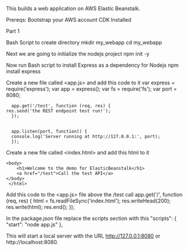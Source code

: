 This builds a web application on AWS Elastic Beanstalk.

Prereqs: Bootstrap your AWS account
         CDK Installed 
         
Part 1

Bash Script to create directory
      mkdir my_webapp
      cd my_webapp

Next we are going to initialize the nodejs project
      npm init -y

Now run Bash script to install Express as a dependency for Nodejs
      npm install express

Create a new file called <app.js> and add this code to it
      var express = require('express');
      var app = express();
      var fs = require('fs');
      var port = 8080;
      
      app.get('/test', function (req, res) {
    res.send('the REST endpoint test run!');
      });


      app.listen(port, function() {
      console.log('Server running at http://127.0.0.1:', port);
      });
      
Create a new file called <index.html> and add this html to it
      <html>
     <head>
        <title>Elastic Beanstalk App</title>
    </head>

    <body>
        <h1>Welcome to the demo for ElasticBeanstalk</h1>
        <a href="/test">Call the test API</a>
    </body>
     </html>
     
Add this code to the <app.js> file above the /test call
      app.get('/', function (req, res) {
      html = fs.readFileSync('index.html');
      res.writeHead(200);
      res.write(html);
      res.end();
      });
      
In the package.json file replace the scripts section with this 
    "scripts": {
    "start": "node app.js"
  },
  
This will start a local server with the URL http://127.0.0.1:8080 or http://localhost:8080.  
